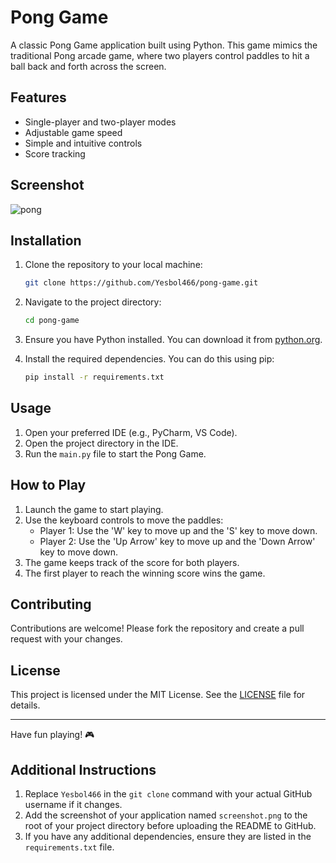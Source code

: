 # Pong Game

A classic Pong Game application built using Python. This game mimics the traditional Pong arcade game, where two players control paddles to hit a ball back and forth across the screen.

## Features

- Single-player and two-player modes
- Adjustable game speed
- Simple and intuitive controls
- Score tracking

## Screenshot
![pong](https://github.com/Yesbol466/pongGame/assets/72014866/b33bfc4e-0a8e-4370-88ca-82cf96a35a82)


## Installation

1. Clone the repository to your local machine:

    ```bash
    git clone https://github.com/Yesbol466/pong-game.git
    ```

2. Navigate to the project directory:

    ```bash
    cd pong-game
    ```

3. Ensure you have Python installed. You can download it from [python.org](https://www.python.org/downloads/).

4. Install the required dependencies. You can do this using pip:

    ```bash
    pip install -r requirements.txt
    ```

## Usage

1. Open your preferred IDE (e.g., PyCharm, VS Code).
2. Open the project directory in the IDE.
3. Run the `main.py` file to start the Pong Game.

## How to Play

1. Launch the game to start playing.
2. Use the keyboard controls to move the paddles:
    - Player 1: Use the 'W' key to move up and the 'S' key to move down.
    - Player 2: Use the 'Up Arrow' key to move up and the 'Down Arrow' key to move down.
3. The game keeps track of the score for both players.
4. The first player to reach the winning score wins the game.

## Contributing

Contributions are welcome! Please fork the repository and create a pull request with your changes.

## License

This project is licensed under the MIT License. See the [LICENSE](LICENSE) file for details.

---

Have fun playing! 🎮

## Additional Instructions

1. Replace `Yesbol466` in the `git clone` command with your actual GitHub username if it changes.
2. Add the screenshot of your application named `screenshot.png` to the root of your project directory before uploading the README to GitHub.
3. If you have any additional dependencies, ensure they are listed in the `requirements.txt` file.

